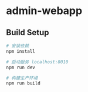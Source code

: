 # admin-webapp


## Build Setup
``` bash
# 安装依赖
npm install

# 启动服务 localhost:8010
npm run dev

# 构建生产环境
npm run build
```
